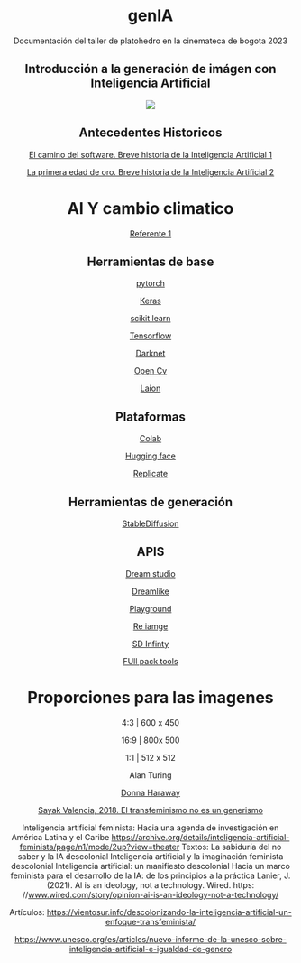 <h1 align="center">genIA</h1>

<div align="center">
  
  <p> Documentación del taller de platohedro en la cinemateca de bogota 2023 </p>

  ## Introducción a la generación de imágen con Inteligencia Artificial 

![](https://github.com/platohedro/lab_AI_transjaquer/blob/main/images/index.gif?raw=true)





## Antecedentes Historicos

[El camino del software. Breve historia de la Inteligencia Artificial 1](https://www.linuxadictos.com/el-camino-del-software-breve-historia-de-la-inteligencia-artificial-3.html)

[La primera edad de oro. Breve historia de la Inteligencia Artificial 2](https://www.linuxadictos.com/la-primera-edad-de-oro-breve-historia-de-la-inteligencia-artificial-4.html)


# AI Y cambio climatico 

[Referente 1](https://www.biodiversidadla.org/Recomendamos/Inteligencia-artificial-aumenta-el-caos-climatico)

## Herramientas de base 

[pytorch](https://pytorch.org/)

[Keras](https://keras.io/)

[scikit learn](https://scikit-learn.org/stable/)

[Tensorflow](https://www.tensorflow.org/)

[Darknet](https://pjreddie.com/darknet/)

[Open Cv](https://opencv.org/)

[Laion](https://laion.ai/about/)


## Plataformas 

[Colab](https://colab.research.google.com/github/deforum-art/deforum-stable-diffusion/blob/main/Deforum_Stable_Diffusion.ipynb)

[Hugging face](https://huggingface.co/)

[Replicate](https://replicate.com/)


## Herramientas de generación 

[StableDiffusion](https://stability.ai/)


## APIS

[Dream studio](https://beta.dreamstudio.ai/)

[Dreamlike](https://dreamlike.art/)

[Playground](https://playgroundai.com/)

[Re iamge](https://clipdrop.co/stable-diffusion-reimagine)

[SD Infinty](https://huggingface.co/spaces/lnyan/stablediffusion-infinity)

[FUll pack tools](https://github.com/steven2358/awesome-generative-ai#image)



  <h1> Proporciones  para las imagenes </h1>
  
  
  <p> 4:3 | 600 x 450 </p>
  
  <p> 16:9 | 800x 500 </p>
  
  <p>  1:1 | 512 x 512</p>
  
  
Alan Turing
 
  [Donna Haraway](https://xenero.webs.uvigo.es/profesorado/beatriz_suarez/ciborg.pdf )

[Sayak Valencia, 2018. El transfeminismo no es un generismo](https://www.scielo.cl/scielo.php?script=sci_arttext&pid=S0719-36962018000200027#:~:text=Al%20igual%20que%20otros%20movimientos,o%20dialogar%20con%20el%20Estado)  
  
  
  
Inteligencia artificial feminista: Hacia una agenda de investigación en América Latina y el Caribe https://archive.org/details/inteligencia-artificial-feminista/page/n1/mode/2up?view=theater 
Textos: 
La sabiduría del no saber y la lA descolonial
Inteligencia artificial y la imaginación feminista descolonial
Inteligencia artificial: un manifiesto descolonial
Hacia un marco feminista para el desarrollo de la IA: de los principios a la práctica 
Lanier, J. (2021). Al is an ideology, not a technology. Wired.
https: //www.wired.com/story/opinion-ai-is-an-ideology-not-a-technology/ 

Artículos:
https://vientosur.info/descolonizando-la-inteligencia-artificial-un-enfoque-transfeminista/ 
  
https://www.unesco.org/es/articles/nuevo-informe-de-la-unesco-sobre-inteligencia-artificial-e-igualdad-de-genero  

</div>


